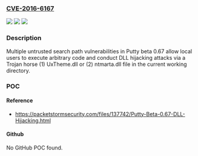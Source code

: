 ### [CVE-2016-6167](https://cve.mitre.org/cgi-bin/cvename.cgi?name=CVE-2016-6167)
![](https://img.shields.io/static/v1?label=Product&message=n%2Fa&color=blue)
![](https://img.shields.io/static/v1?label=Version&message=n%2Fa&color=blue)
![](https://img.shields.io/static/v1?label=Vulnerability&message=n%2Fa&color=brighgreen)

### Description

Multiple untrusted search path vulnerabilities in Putty beta 0.67 allow local users to execute arbitrary code and conduct DLL hijacking attacks via a Trojan horse (1) UxTheme.dll or (2) ntmarta.dll file in the current working directory.

### POC

#### Reference
- https://packetstormsecurity.com/files/137742/Putty-Beta-0.67-DLL-Hijacking.html

#### Github
No GitHub POC found.

